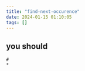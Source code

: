 ```yaml
---
title: "find-next-occurence"
date: 2024-01-15 01:10:05
tags: []
---
```

## you should

```
#
*
```

